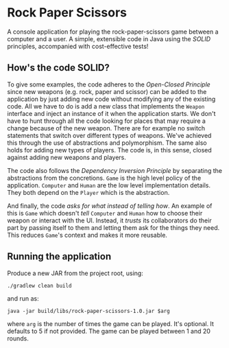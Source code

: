 # Rock Paper Scissors

A console application for playing the rock-paper-scissors game between a computer and a user.
A simple, extensible code in Java using the _SOLID_ principles, accompanied with cost-effective
tests!

## How's the code SOLID?

To give some examples, the code adheres to the _Open-Closed Principle_ since new weapons
(e.g. rock, paper and scissor) can be added to the application by just adding new code without
modifying any of the existing code. All we have to do is add a new class that implements the
`Weapon` interface and inject an instance of it when the application starts. We don't have to
hunt through all the code looking for places that may require a change because of the new weapon.
There are for example no switch statements that switch over different types of weapons. We've
achieved this through the use of abstractions and polymorphism. The same also holds for adding
new types of players. The code is, in this sense, closed against adding new weapons and players.

The code also follows the _Dependency Inversion Principle_ by separating the abstractions from the
concretions. `Game` is the high level policy of the application. `Computer` and `Human` are the
low level implementation details. They both depend on the `Player` which is the abstraction.

And finally, the code _asks for what instead of telling how_. An example of this is `Game` which
doesn't _tell_ `Computer` and `Human` how to choose their weapon or interact with the UI. Instead,
it _trusts_ its collaborators do their part by passing itself to them and letting them ask for
the things they need. This reduces `Game`'s context and makes it more reusable.

## Running the application

Produce a new JAR from the project root, using:

`./gradlew clean build`

and run as:

`java -jar build/libs/rock-paper-scissors-1.0.jar $arg`

where `arg` is the number of times the game can be played. It's optional. It defaults to 5 if
not provided. The game can be played between 1 and 20 rounds.
